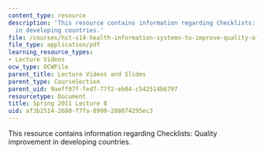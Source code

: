 ```yaml
---
content_type: resource
description: 'This resource contains information regarding Checklists: Quality improvement
  in developing countries.'
file: /courses/hst-s14-health-information-systems-to-improve-quality-of-care-in-resource-poor-settings-spring-2012/af3b25142680f7fa8999288074295ec3_MITHST_S14S12_lec13_1108.pdf
file_type: application/pdf
learning_resource_types:
- Lecture Videos
ocw_type: OCWFile
parent_title: Lecture Videos and Slides
parent_type: CourseSection
parent_uid: 9aeff07f-fed7-77f2-eb04-c542514b6797
resourcetype: Document
title: Spring 2011 Lecture 8
uid: af3b2514-2680-f7fa-8999-288074295ec3
---
```

This resource contains information regarding Checklists: Quality improvement in developing countries.

